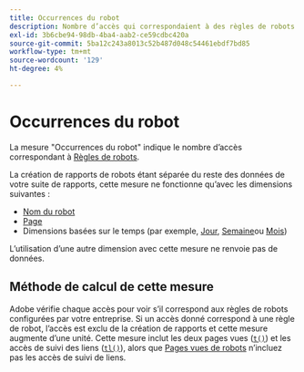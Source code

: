 ```yaml
---
title: Occurrences du robot
description: Nombre d’accès qui correspondaient à des règles de robots.
exl-id: 3b6cbe94-98db-4ba4-aab2-ce59cdbc420a
source-git-commit: 5ba12c243a8013c52b487d048c54461ebdf7bd85
workflow-type: tm+mt
source-wordcount: '129'
ht-degree: 4%

---
```


# Occurrences du robot

La mesure &quot;Occurrences du robot&quot; indique le nombre d’accès correspondant à [Règles de robots](/help/admin/admin/c-manage-report-suites/c-edit-report-suites/general/bot-removal/bot-rules.md).

La création de rapports de robots étant séparée du reste des données de votre suite de rapports, cette mesure ne fonctionne qu’avec les dimensions suivantes :

* [Nom du robot](../dimensions/bot-name.md)
* [Page](../dimensions/page.md)
* Dimensions basées sur le temps (par exemple, [Jour](../dimensions/day.md), [Semaine](../dimensions/week.md)ou [Mois](../dimensions/month.md))

L’utilisation d’une autre dimension avec cette mesure ne renvoie pas de données.

## Méthode de calcul de cette mesure

Adobe vérifie chaque accès pour voir s’il correspond aux règles de robots configurées par votre entreprise. Si un accès donné correspond à une règle de robot, l’accès est exclu de la création de rapports et cette mesure augmente d’une unité. Cette mesure inclut les deux pages vues ([`t()`](/help/implement/vars/functions/t-method.md)) et les accès de suivi des liens ([`tl()`](/help/implement/vars/functions/tl-method.md)), alors que [Pages vues de robots](bot-page-views.md) n’incluez pas les accès de suivi de liens.
